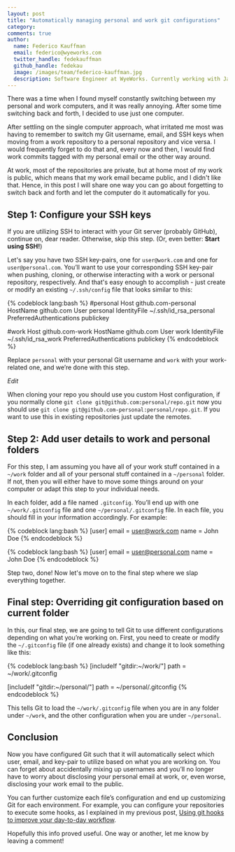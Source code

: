 ```yaml
---
layout: post
title: "Automatically managing personal and work git configurations"
category:
comments: true
author:
  name: Federico Kauffman
  email: federico@wyeworks.com
  twitter_handle: fedekauffman
  github_handle: fedekau
  image: /images/team/federico-kauffman.jpg
  description: Software Engineer at WyeWorks. Currently working with Javascript and Ruby. Learnaholic.
---
```


There was a time when I found myself constantly switching between my personal and work computers, and it was really annoying. After some time switching back and forth, I decided to use just one computer.

After settling on the single computer approach, what irritated me most was having to remember to switch my Git username, email, and SSH keys when moving from a work repository to a personal repository and vice versa. I would frequently forget to do that and, every now and then, I would find work commits tagged with my personal email or the other way around.

At work, most of the repositories are private, but at home most of my work is public, which means that my work email became public, and I didn't like that. Hence, in this post I will share one way you can go about forgetting to switch back and forth and let the computer do it automatically for you.

<!--more-->

## Step 1: Configure your SSH keys

If you are utilizing SSH to interact with your Git server (probably GitHub), continue on, dear reader. Otherwise, skip this step. (Or, even better: **Start using SSH!**)

Let's say you have two SSH key-pairs, one for `user@work.com` and one for `user@personal.com`. You’ll want to use your corresponding SSH key-pair when pushing, cloning, or otherwise interacting with a work or personal repository, respectively. And that's easy enough to accomplish - just create or modify an existing `~/.ssh/config` file that looks similar to this:

{% codeblock lang:bash %}
#personal
Host github.com-personal
  HostName github.com
  User personal
  IdentityFile ~/.ssh/id_rsa_personal
  PreferredAuthentications publickey

#work
Host github.com-work
  HostName github.com
  User work
  IdentityFile ~/.ssh/id_rsa_work
  PreferredAuthentications publickey
{% endcodeblock %}

Replace `personal` with your personal Git username and `work` with your work-related one, and we’re done with this step.

*Edit*

When cloning your repo you should use you custom Host configuration, if you normally clone `git clone git@github.com:personal/repo.git` now you should use `git clone git@github.com-personal:personal/repo.git`. If you want to use this in existing repositories just update the remotes.

## Step 2: Add user details to work and personal folders

For this step, I am assuming you have all of your work stuff contained in a `~/work` folder and all of your personal stuff contained in a `~/personal` folder. If not, then you will either have to move some things around on your computer or adapt this step to your individual needs.

In each folder, add a file named `.gitconfig`. You’ll end up with one `~/work/.gitconfig` file and one `~/personal/.gitconfig` file. In each file, you should fill in your information accordingly. For example:

{% codeblock lang:bash %}
[user]
  email = user@work.com
  name = John Doe
{% endcodeblock %}

{% codeblock lang:bash %}
[user]
  email = user@personal.com
  name = John Doe
{% endcodeblock %}

Step two, done! Now let's move on to the final step where we slap everything together.

## Final step: Overriding git configuration based on current folder

In this, our final step, we are going to tell Git to use different configurations depending on what you’re working on. First, you need to create or modify the `~/.gitconfig` file (if one already exists) and change it to look something like this:

{% codeblock lang:bash %}
[includeIf "gitdir:~/work/"]
    path = ~/work/.gitconfig

[includeIf "gitdir:~/personal/"]
    path = ~/personal/.gitconfig
{% endcodeblock %}

This tells Git to load the `~/work/.gitconfig` file when you are in any folder under `~/work`, and the other configuration when you are under `~/personal`.

## Conclusion

Now you have configured Git such that it will automatically select which user, email, and key-pair to utilize based on what you are working on. You can forget about accidentally mixing up usernames and you’ll no longer have to worry about disclosing your personal email at work, or, even worse, disclosing your work email to the public.

You can further customize each file’s configuration and end up customizing Git for each environment. For example, you can configure your repositories to execute some hooks, as I explained in my previous post, [Using git hooks to improve your day-to-day workflow](https://wyeworks.com/blog/2018/1/3/using-git-hooks-to-improve-your-day-to-day-workflow/).

Hopefully this info proved useful. One way or another, let me know by leaving a comment!
